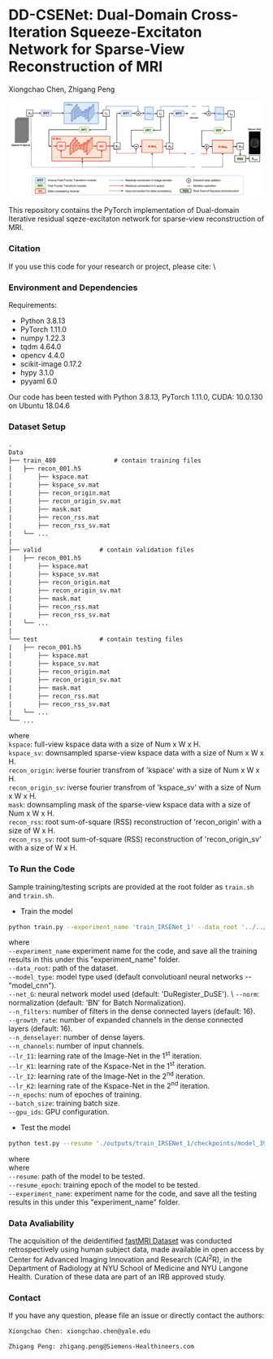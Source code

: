 # DD-CSENet: Dual-Domain Cross-Iteration Squeeze-Excitaton Network for Sparse-View Reconstruction of MRI

Xiongchao Chen, Zhigang Peng

![image](IMAGE/IRSENet.png)

This repository contains the PyTorch implementation of Dual-domain Iterative residual sqeze-excitaton network for sparse-view reconstruction of MRI.

### Citation
If you use this code for your research or project, please cite: \
<!-- \
"Xiongchao Chen, Bo Zhou, Huidong Xie, Xueqi Guo, Jiazhen Zhang, Albert J. Sinusas, John A. Onofrey, and Chi Liu. Dual-Branch Squeeze-Fusion-Excitation Module for Cross-Modality Registration of Cardiac SPECT and CT. In the 25th International Conference on Medical Image Computing and Computer Assisted Intervention, Singapore, Sept 18-22, 2022." -->

 ### Environment and Dependencies
 Requirements:
 * Python 3.8.13
 * PyTorch 1.11.0
 * numpy 1.22.3
 * tqdm 4.64.0
 * opencv 4.4.0
 * scikit-image 0.17.2
 * hypy 3.1.0
 * pyyaml 6.0

Our code has been tested with Python 3.8.13, PyTorch 1.11.0, CUDA: 10.0.130 on Ubuntu 18.04.6 

### Dataset Setup
    .
    Data
    ├── train_480                # contain training files
    |   ├── recon_001.h5
    |       ├── kspace.mat  
    |       ├── kspace_sv.mat
    |       ├── recon_origin.mat
    |       ├── recon_origin_sv.mat
    |       ├── mask.mat
    |       ├── recon_rss.mat
    |       ├── recon_rss_sv.mat
    |   └── ...  
    |
    ├── valid                # contain validation files
    |   ├── recon_001.h5
    |       ├── kspace.mat  
    |       ├── kspace_sv.mat
    |       ├── recon_origin.mat
    |       ├── recon_origin_sv.mat
    |       ├── mask.mat
    |       ├── recon_rss.mat
    |       ├── recon_rss_sv.mat
    |   └── ... 
    |
    └── test                 # contain testing files
    |   ├── recon_001.h5
    |       ├── kspace.mat  
    |       ├── kspace_sv.mat
    |       ├── recon_origin.mat
    |       ├── recon_origin_sv.mat
    |       ├── mask.mat
    |       ├── recon_rss.mat
    |       ├── recon_rss_sv.mat
    |   └── ... 
    └── ...  
 
 where \
`kspace`: full-view kspace data with a size of Num x W x H. \
`kspace_sv`: downsampled sparse-view kspace data with a size of Num x W x H. \
`recon_origin`: iverse fourier transfrom of 'kspace' with a size of Num x W x H. \
`recon_origin_sv`: iverse fourier transfrom of 'kspace_sv' with a size of Num x W x H. \
`mask`: downsampling mask of the sparse-view kspace data with a size of Num x W x H. \
`recon_rss`: root sum-of-square (RSS) reconstruction of 'recon_origin' with a size of W x H. \
`recon_rss_sv`: root sum-of-square (RSS) reconstruction of 'recon_origin_sv' with a size of W x H. 

### To Run the Code
Sample training/testing scripts are provided at the root folder as `train.sh` and `train.sh`.

- Train the model 
```bash
python train.py --experiment_name 'train_IRSENet_1' --data_root '../../Data/Data_ArrangeRecon/' --model_type 'model_cnn' --net_G 'DuRDN' --norm 'BN' --n_filters 16 --growth_rate 16 --n_denselayer 3 --n_channels 32 --lr_I1 5e-4 --lr_K1 5e-4 --lr_I2 5e-4 --lr_K2 5e-4 --n_epochs 600 --batch_size 2 --eval_epochs 5 --snapshot_epochs 5 --num_workers 0 --gpu_ids 0
```

where \
`--experiment_name` experiment name for the code, and save all the training results in this under this "experiment_name" folder. \
`--data_root`: path of the dataset. \
`--model_type`: model type used (default convolutioanl neural networks -- "model_cnn"). \
`--net_G`: neural network model used (default: 'DuRegister_DuSE'). \ 
`--norm`: normalization (default: 'BN' for Batch Normalization). \
`--n_filters`: number of filters in the dense connected layers (default: 16). \
`--growth_rate`: number of expanded channels in the dense connected layers (default: 16). \
`--n_denselayer`: number of dense layers. \
`--n_channels`: number of input channels. \
`--lr_I1`: learning rate of the Image-Net in the 1<sup>st</sup> iteration. \
`--lr_K1`: learning rate of the Kspace-Net in the 1<sup>st</sup> iteration. \
`--lr_I2`: learning rate of the Image-Net in the 2<sup>nd</sup> iteration. \
`--lr_K2`: learning rate of the Kspace-Net in the 2<sup>nd</sup> iteration. \
`--n_epochs`: num of epoches of training. \
`--batch_size`: training batch size. \
`--gpu_ids`: GPU configuration.


- Test the model
```bash
python test.py --resume './outputs/train_IRSENet_1/checkpoints/model_399.pt' --experiment_name 'test_IRSENet_1_399' --data_root '../../Data/Data_ArrangeRecon/' --model_type 'model_cnn' --net_G 'DuRDN' --norm 'BN' --n_filters 16 --growth_rate 16 --n_denselayer 3 --n_channels 32 --eval_epochs 5 --snapshot_epochs 5 --num_workers 0 --gpu_ids 0
```

where \
where \
`--resume`: path of the model to be tested. \
`--resume_epoch`: training epoch of the model to be tested. \
`--experiment_name`: experiment name for the code, and save all the testing results in this under this "experiment_name" folder. 

### Data Avaliability
The acquisition of the deidentified [fastMRI Dataset][1] was conducted retrospectively using human subject data, made available in open access by Center for Advanced Imaging Innovation and Research (CAI<sup>2</sup>R), in the Department of Radiology at NYU School of Medicine and NYU Langone Health. Curation of these data are part of an IRB approved study.


### Contact 
If you have any question, please file an issue or directly contact the authors:
```
Xiongchao Chen: xiongchao.chen@yale.edu
```
```
Zhigang Peng: zhigang.peng@Siemens-Healthineers.com
```


<!-- Reference -->
[1]: https://fastmri.org/dataset/





 
 
